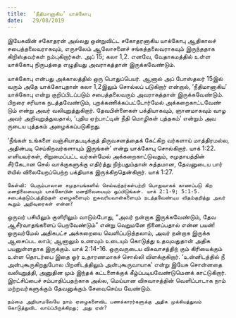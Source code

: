 ```yaml
---
title:  ‘நீதிமானாகிய’ யாக்கோபு
date:   29/08/2019
---
```


இயேசுவின் சகோதரன் அல்லது ஒன்றுவிட்ட சகோதரனாகிய யாக்கோபு ஆதிகாலச் சபைத்தலைவராகவும், எருசலேம் ஆலோசனைச்  சங்கத்தலைவராகவும் இருந்ததாக கிறிஸ்தவர்கள் நம்புகிறார்கள். அப் 15; கலா 1,2. எனவே, வேதாகமத்தில் உள்ள யாக்கோபு நிருபத்தை எழுதியது அவராகத்தான் இருக்கவேண்டும்.

யாக்கோபு என்பது அக்காலத்தில் ஒரு பொதுப்பெயர். ஆனால் அப் போஸ்தலர் 15இல் வரும் அதே யாக்கோபுதான் கலா 1,2இலும் சொல்லப் படுகிறார் என்றால், ‘நீதிமானாகிய’ யாக்கோபு என்று குறிப்பிடப்படும் சபைத்தலைவரும் அவராகத்தான் இருக்கவேண்டும். பிறரை சரியாக நடத்தவேண்டும், புறக்கணிக்கப்பட்டோர்மேல் அக்கறைகாட்டவேண் டும் என்று அவர் வலியுறுத்துகிறார். தேவபிள்ளைகள் பக்தியாகவும், ஞானமாகவும் வாழ அவர் அறிவுறுத்துவதால், ‘புதிய ஏற்பாட்டின் நீதி மொழிகள் புத்தகம்’ என்றும் அவ ருடைய புத்தகம் அழைக்கப்படுகிறது.

‘நீங்கள் உங்களை வஞ்சியாதபடிக்குத் திருவசனத்தைக் கேட்கிற வர்களாய் மாத்திரமல்ல, அதின்படி செய்கிறவர்களாயும் இருங்கள்’ என்று யாக்கோபு சொல்கிறார். யாக் 1:22. எளியவர்கள், சிறுமைப்பட்ட வர்கள்மேல் அக்கறைகாட்டுவதும், சமுதாயத்தின் சீர்கேடான செல் வாக்குகளுக்கு எதிர்த்து நிற்பதும்தான் சுத்தமான, தேவனுடைய பார் øயில் விலையேறப்பெற்ற பக்தியாக இருக்கிறதென்கிறார். யாக் 1:27.

`கேள்வி: பெரும்பாலான சமுதாயங்களில் செல்வந்தர்கள்பற்றி பொதுவாகக் காணப்படு கிற மனநிலையையும் யாக்கோபின் மனநிலையையும் ஒப்பிடுங்கள். யாக் 2:1-9; 5:1-5. சபைக்குடும்பத்திற்குள் ஏழைகளையும் ஐசுவரியவான்களையும் நடத்தவேண்டிய விதம்குறித்து அவர் கூறும் அறிவுரைகள் என்ன?`

ஒருவர் பசியிலும் குளிரிலும் வாடும்போது, “அவர் நன்றாக இருக்கவேண்டும், தேவ ஆசீர்வாதங்களைப் பெறவேண்டும்” என்று வெறுமனே நினைப்பதால் என்ன பயன்! ஒருவர்மேல் அதிகபட்ச அக்கறையை வெளிப்படுத்தலாம், அவர் நன்றாக இருக்க ஆசைப்பட லாம்; ஆனாலும் உணவும் உடையும் கொடுத்து உதவுவதுதான் அதிக பயனுள்ளதாக இருக்கும். யாக் 2:14-16. ஒருவருடைய விசுவாசத்திற் கும் கிரியைக்கும் உள்ள தொடர்பை இதை ஓர் உதாரணமாகச் சொல்லி விளக்குகிறார். ‘உன்னிடத்தில் நீ அன்புகூருகிறதுபோல பிறனிடத்திலும் அன்புகூருவாயாக’ என்று இயேசு சொன்னதை வலியுறுத்தி, அனுதின மும் இந்தக் கட்டளைக்குக் கீழ்ப்படியவேண்டுமெனக் காட்டுகிறார். இரட்சிப்பைச் சம்பாதிப்பதற்காக அல்ல, மெய்யான விசுவாசத்தின் வெளிப்பாடாக நாம் மற்றவர்களுக்கும் தேவனுக்கும் சேவைசெய்ய வேண்டும்.

`நம்மை அறியாமலேயே நாம் ஏழைகளைவிட பணக்காரர்களுக்கு அதிக முக்கியத்துவம் கொடுத்துவிட வாய்ப்பிருக்கிறது; அது ஏன்?`